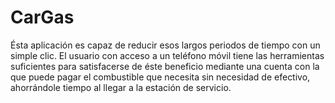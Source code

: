 # CarGas
Ésta aplicación es capaz de reducir esos largos periodos de tiempo con un simple clic. El usuario con acceso a un teléfono móvil tiene las herramientas suficientes para satisfacerse de éste beneficio mediante una cuenta con la que puede pagar el combustible que necesita sin necesidad de efectivo, ahorrándole tiempo al llegar a la estación de servicio. 
